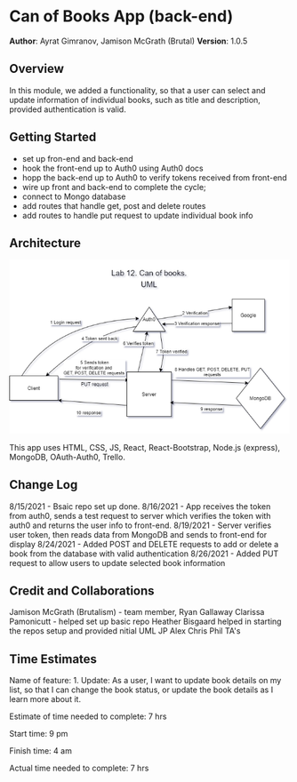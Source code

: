 # Can of Books App (back-end)

**Author**: Ayrat Gimranov, Jamison McGrath (Brutal)
**Version**: 1.0.5

## Overview
<!-- Provide a high level overview of what this application is and why you are building it, beyond the fact that it's an assignment for this class. (i.e. What's your problem domain?) -->
In this module, we added a functionality, so that a user can select and update information  of individual books, such as title and description, provided authentication is valid.

## Getting Started
<!-- What are the steps that a user must take in order to build this app on their own machine and get it running? -->
- set up fron-end and back-end
- hook the front-end up to Auth0 using Auth0 docs
- hopp the back-end up to Auth0 to verify tokens received from front-end
- wire up front and back-end to complete the cycle;
- connect to Mongo database
- add routes that handle get, post and delete routes
- add routes to handle put request to update individual book info

## Architecture
<!-- Provide a detailed description of the application design. What technologies (languages, libraries, etc) you're using, and any other relevant design information. -->
![WRRC](./img/Lab14_UML.png)

This app uses HTML, CSS, JS, React, React-Bootstrap, Node.js (express), MongoDB, OAuth-Auth0, Trello.  

## Change Log
<!-- Use this area to document the iterative changes made to your application as each feature is successfully implemented. Use time stamps. Here's an example:

01-01-2001 4:59pm - Application now has a fully-functional express server, with a GET route for the location resource. -->
8/15/2021 - Bsaic repo set up done.
8/16/2021 - App receives the token from auth0, sends a test request to server which verifies the token with auth0 and returns the user info to front-end.
8/19/2021 - Server verifies user token, then reads data from MongoDB and sends to front-end for display
8/24/2021 - Added POST and DELETE requests to add or delete a book from the database with valid authentication
8/26/2021 - Added PUT request to allow users to update selected book information


## Credit and Collaborations
<!-- Give credit (and a link) to other people or resources that helped you build this application. -->
Jamison McGrath (Brutalism) - team member,
Ryan Gallaway
Clarissa Pamonicutt - helped set up basic repo
Heather Bisgaard helped in starting the repos setup and provided nitial UML
JP
Alex
Chris
Phil
TA's

## Time Estimates

Name of feature: 1. Update: As a user, I want to update book details on my list, so that I can change the book status, or update the book details as I learn more about it.

Estimate of time needed to complete: 7 hrs

Start time:  9 pm

Finish time:  4 am

Actual time needed to complete:  7 hrs

